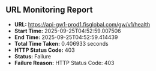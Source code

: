 ## URL Monitoring Report

- **URL:** https://api-gw1-prod1.fisglobal.com/gw/v1/health
- **Start Time:** 2025-09-25T04:52:59.007506
- **End Time:** 2025-09-25T04:52:59.414439
- **Total Time Taken:** 0.406933 seconds
- **HTTP Status Code:** 403
- **Status:** Failure
- **Failure Reason:** HTTP Status Code: 403
